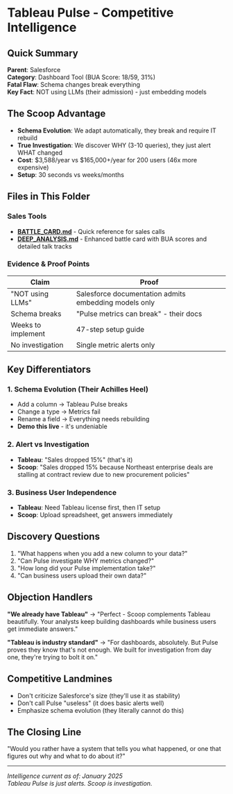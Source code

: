 # Tableau Pulse - Competitive Intelligence

## Quick Summary
**Parent**: Salesforce  
**Category**: Dashboard Tool (BUA Score: 18/59, 31%)  
**Fatal Flaw**: Schema changes break everything  
**Key Fact**: NOT using LLMs (their admission) - just embedding models  

## The Scoop Advantage
- **Schema Evolution**: We adapt automatically, they break and require IT rebuild
- **True Investigation**: We discover WHY (3-10 queries), they just alert WHAT changed
- **Cost**: $3,588/year vs $165,000+/year for 200 users (46x more expensive)
- **Setup**: 30 seconds vs weeks/months

## Files in This Folder

### Sales Tools
- **[BATTLE_CARD.md](BATTLE_CARD.md)** - Quick reference for sales calls
- **[DEEP_ANALYSIS.md](DEEP_ANALYSIS.md)** - Enhanced battle card with BUA scores and detailed talk tracks

### Evidence & Proof Points
| Claim | Proof |
|-------|-------|
| "NOT using LLMs" | Salesforce documentation admits embedding models only |
| Schema breaks | "Pulse metrics can break" - their docs |
| Weeks to implement | 47-step setup guide |
| No investigation | Single metric alerts only |

## Key Differentiators

### 1. Schema Evolution (Their Achilles Heel)
- Add a column → Tableau Pulse breaks
- Change a type → Metrics fail
- Rename a field → Everything needs rebuilding
- **Demo this live** - it's undeniable

### 2. Alert vs Investigation
- **Tableau**: "Sales dropped 15%" (that's it)
- **Scoop**: "Sales dropped 15% because Northeast enterprise deals are stalling at contract review due to new procurement policies"

### 3. Business User Independence
- **Tableau**: Need Tableau license first, then IT setup
- **Scoop**: Upload spreadsheet, get answers immediately

## Discovery Questions
1. "What happens when you add a new column to your data?"
2. "Can Pulse investigate WHY metrics changed?"
3. "How long did your Pulse implementation take?"
4. "Can business users upload their own data?"

## Objection Handlers

**"We already have Tableau"**
→ "Perfect - Scoop complements Tableau beautifully. Your analysts keep building dashboards while business users get immediate answers."

**"Tableau is industry standard"**
→ "For dashboards, absolutely. But Pulse proves they know that's not enough. We built for investigation from day one, they're trying to bolt it on."

## Competitive Landmines
- Don't criticize Salesforce's size (they'll use it as stability)
- Don't call Pulse "useless" (it does basic alerts well)
- Emphasize schema evolution (they literally cannot do this)

## The Closing Line
"Would you rather have a system that tells you what happened, or one that figures out why and what to do about it?"

---

*Intelligence current as of: January 2025*  
*Tableau Pulse is just alerts. Scoop is investigation.*